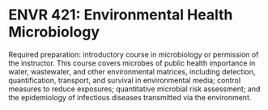 # ENVR 421: Environmental Health Microbiology

Required preparation: introductory course in microbiology or permission of the instructor. This course covers microbes of public health importance in water, wastewater, and other environmental matrices, including detection, quantification, transport, and survival in environmental media; control measures to reduce exposures; quantitative microbial risk assessment; and the epidemiology of infectious diseases transmitted via the environment.